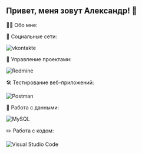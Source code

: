 ## Привет, меня зовут Александр! 👋

👨‍💻 Обо мне:

🤝 Социальные сети:

![vkontakte](https://img.shields.io/badge/-vkontakte-090909?style=for-the-badge&logo=vk&logoColor=4F7DB3)

📁 Управление проектами:

![Redmine](https://img.shields.io/badge/-Redmine-090909?style=for-the-badge&logo=Redmine&logoColor=a20000)


🛠 Тестирование веб-приложений:

![Postman](https://img.shields.io/badge/-Postman-090909?style=for-the-badge&logo=postman)


💾 Работа с данными:

![MySQL](https://img.shields.io/badge/-mysql-090909?style=for-the-badge&logo=mysql)

✏️ Работа с кодом:

![Visual Studio Code](https://img.shields.io/badge/-VSC-090909?style=for-the-badge&logo=code)